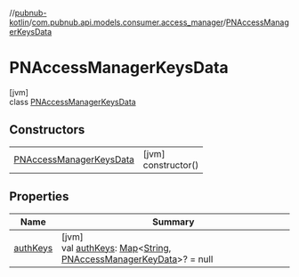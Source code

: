 //[pubnub-kotlin](../../../index.md)/[com.pubnub.api.models.consumer.access_manager](../index.md)/[PNAccessManagerKeysData](index.md)

# PNAccessManagerKeysData

[jvm]\
class [PNAccessManagerKeysData](index.md)

## Constructors

| | |
|---|---|
| [PNAccessManagerKeysData](-p-n-access-manager-keys-data.md) | [jvm]<br>constructor() |

## Properties

| Name | Summary |
|---|---|
| [authKeys](auth-keys.md) | [jvm]<br>val [authKeys](auth-keys.md): [Map](https://kotlinlang.org/api/latest/jvm/stdlib/kotlin.collections/-map/index.html)&lt;[String](https://kotlinlang.org/api/latest/jvm/stdlib/kotlin/-string/index.html), [PNAccessManagerKeyData](../-p-n-access-manager-key-data/index.md)&gt;? = null |
